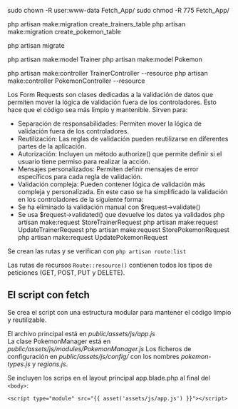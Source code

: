 sudo chown -R user:www-data Fetch_App/
sudo chmod -R 775 Fetch_App/

php artisan make:migration create_trainers_table
php artisan make:migration create_pokemon_table

php artisan migrate

php artisan make:model Trainer
php artisan make:model Pokemon

php artisan make:controller TrainerController --resource
php artisan make:controller PokemonController --resource

Los Form Requests son clases dedicadas a la validación de datos que permiten mover la lógica de validación fuera de los controladores. Esto hace que el código sea más limpio y mantenible.
Sirven para:
- Separación de responsabilidades: Permiten mover la lógica de validación fuera de los controladores.
- Reutilización: Las reglas de validación pueden reutilizarse en diferentes partes de la aplicación.
- Autorización: Incluyen un método authorize() que permite definir si el usuario tiene permiso para realizar la acción.
- Mensajes personalizados: Permiten definir mensajes de error específicos para cada regla de validación.
- Validación compleja: Pueden contener lógica de validación más compleja y personalizada.
En este caso se ha simplificado la validación en los controladores de la siguiente forma:
- Se ha eliminado la validación manual con $request->validate()
- Se usa $request->validated() que devuelve los datos ya validados
php artisan make:request StoreTrainerRequest
php artisan make:request UpdateTrainerRequest
php artisan make:request StorePokemonRequest
php artisan make:request UpdatePokemonRequest

Se crean las rutas y se verifican con `php artisan route:list`

Las rutas de recursos `Route::resource()` contienen todos los tipos de peticiones (GET, POST, PUT y DELETE).

## El script con fetch
Se crea el script con una estructura modular para mantener el código limpio y reutilizable.

El archivo principal está en *public/assets/js/app.js*  
La clase PokemonManager está en *public/assets/js/modules/PokemonManager.js*
Los ficheros de configuración en *public/assets/js/config/* con los nombres *pokemon-types.js* y *regions.js*.

Se incluyen los scrips en el layout principal app.blade.php al final del `<body>`:
```
<script type="module" src="{{ asset('assets/js/app.js') }}"></script>
```